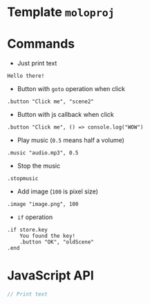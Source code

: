 # Template `moloproj`

# Commands
* Just print text
```
Hello there!
```
* Button with `goto` operation when click
```
.button "Click me", "scene2"
```
* Button with js callback when click
```
.button "Click me", () => console.log("WOW")
```
* Play music (`0.5` means half a volume)
```
.music "audio.mp3", 0.5
```
* Stop the music
```
.stopmusic
```
* Add image (`100` is pixel size)
```
.image "image.png", 100
```
* `if` operation
```
.if store.key
    You found the key!
    .button "OK", "oldScene"
.end
```

# JavaScript API
```js
// Print text
mprint(text);

// Clear
mclear();

// Add button
button(caption, onclick);

// Add button with only goto operation
button(caption, sceneName);

// Add image
addImage(src, widthPx);

// Play music
playMusic(src, volume=0.5);

// Stop the music
stopMusic();
```